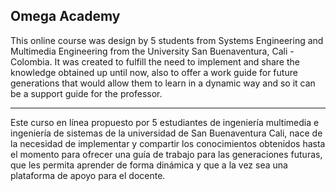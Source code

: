 ## Omega Academy

This online course was design by 5 students from Systems Engineering and Multimedia Engineering from the University San Buenaventura, Cali - Colombia. It was created to fulfill the need to implement and share the knowledge obtained up until now, also to offer a work guide for future generations that would allow them to learn in a dynamic way and so it can be a support guide for the professor.

---

Este curso en línea propuesto por 5 estudiantes de ingeniería multimedia e ingeniería de sistemas de la universidad de San Buenaventura Cali, nace de la necesidad de implementar y compartir los conocimientos obtenidos hasta el momento para ofrecer una guía de trabajo para las generaciones futuras, que les permita aprender de forma dinámica y que a la vez sea una plataforma de apoyo para el docente.